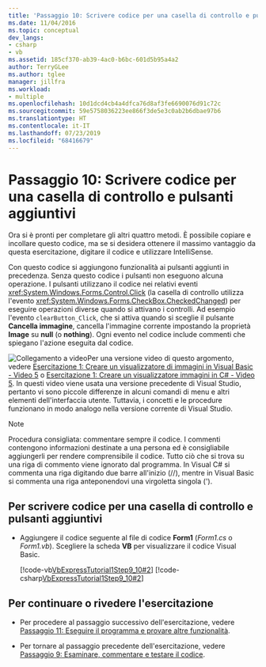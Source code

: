 ```yaml
---
title: 'Passaggio 10: Scrivere codice per una casella di controllo e pulsanti aggiuntivi'
ms.date: 11/04/2016
ms.topic: conceptual
dev_langs:
- csharp
- vb
ms.assetid: 185cf370-ab39-4ac0-b6bc-601d5b95a4a2
author: TerryGLee
ms.author: tglee
manager: jillfra
ms.workload:
- multiple
ms.openlocfilehash: 10d1dcd4cb4a4dfca76d8af3fe6690076d91c72c
ms.sourcegitcommit: 59e5758036223ee866f3de5e3c0ab2b6dbae97b6
ms.translationtype: HT
ms.contentlocale: it-IT
ms.lasthandoff: 07/23/2019
ms.locfileid: "68416679"
---
```

# <a name="step-10-write-code-for-additional-buttons-and-a-check-box"></a>Passaggio 10: Scrivere codice per una casella di controllo e pulsanti aggiuntivi
Ora si è pronti per completare gli altri quattro metodi. È possibile copiare e incollare questo codice, ma se si desidera ottenere il massimo vantaggio da questa esercitazione, digitare il codice e utilizzare IntelliSense.

 Con questo codice si aggiungono funzionalità ai pulsanti aggiunti in precedenza. Senza questo codice i pulsanti non eseguono alcuna operazione. I pulsanti utilizzano il codice nei relativi eventi <xref:System.Windows.Forms.Control.Click> (la casella di controllo utilizza l'evento <xref:System.Windows.Forms.CheckBox.CheckedChanged>) per eseguire operazioni diverse quando si attivano i controlli. Ad esempio l'evento `clearButton_Click`, che si attiva quando si sceglie il pulsante **Cancella immagine**, cancella l'immagine corrente impostando la proprietà **Image** su **null** (o **nothing**). Ogni evento nel codice include commenti che spiegano l'azione eseguita dal codice.

 ![Collegamento a video](../data-tools/media/playvideo.gif)Per una versione video di questo argomento, vedere [Esercitazione 1: Creare un visualizzatore di immagini in Visual Basic - Video 5](http://go.microsoft.com/fwlink/?LinkId=205216) o [Esercitazione 1: Creare un visualizzatore immagini in C# - Video 5](http://go.microsoft.com/fwlink/?LinkId=205206). In questi video viene usata una versione precedente di Visual Studio, pertanto vi sono piccole differenze in alcuni comandi di menu e altri elementi dell'interfaccia utente. Tuttavia, i concetti e le procedure funzionano in modo analogo nella versione corrente di Visual Studio.

> [!NOTE]
> Procedura consigliata: commentare sempre il codice. I commenti contengono informazioni destinate a una persona ed è consigliabile aggiungerli per rendere comprensibile il codice. Tutto ciò che si trova su una riga di commento viene ignorato dal programma. In Visual C# si commenta una riga digitando due barre all'inizio (//), mentre in Visual Basic si commenta una riga anteponendovi una virgoletta singola (').

## <a name="to-write-code-for-additional-buttons-and-a-check-box"></a>Per scrivere codice per una casella di controllo e pulsanti aggiuntivi

- Aggiungere il codice seguente al file di codice **Form1** (*Form1.cs* o *Form1.vb*). Scegliere la scheda **VB** per visualizzare il codice Visual Basic.

     [!code-vb[VbExpressTutorial1Step9_10#2](../ide/codesnippet/VisualBasic/step-10-write-code-for-additional-buttons-and-a-check-box_1.vb)]
     [!code-csharp[VbExpressTutorial1Step9_10#2](../ide/codesnippet/CSharp/step-10-write-code-for-additional-buttons-and-a-check-box_1.cs)]

## <a name="to-continue-or-review"></a>Per continuare o rivedere l'esercitazione

- Per procedere al passaggio successivo dell'esercitazione, vedere [Passaggio 11: Eseguire il programma e provare altre funzionalità](../ide/step-11-run-your-program-and-try-other-features.md).

- Per tornare al passaggio precedente dell'esercitazione, vedere [Passaggio 9: Esaminare, commentare e testare il codice](../ide/step-9-review-comment-and-test-your-code.md).
